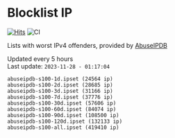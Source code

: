 # Blocklist IP

[![Hits](https://hits.seeyoufarm.com/api/count/incr/badge.svg?url=https%3A%2F%2Fgithub.com%2Fborestad%2Fblocklist-ip%2F&count_bg=%2379C83D&title_bg=%23555555&icon=&icon_color=%23E7E7E7&title=hits&edge_flat=false)](https://hits.seeyoufarm.com)  ![CI](https://img.shields.io/github/workflow/status/borestad/blocklist-ip/CI?style=flat-square)

Lists with worst IPv4 offenders, provided by [AbuseIPDB](https://www.abuseipdb.com/)

<!-- FOOTER-PLACEHOLDER -->
Updated every 5 hours<br>
Last update: `2023-11-28 - 01:17:04`
```
abuseipdb-s100-1d.ipset (24564 ip)
abuseipdb-s100-2d.ipset (28685 ip)
abuseipdb-s100-3d.ipset (31166 ip)
abuseipdb-s100-7d.ipset (37776 ip)
abuseipdb-s100-30d.ipset (57606 ip)
abuseipdb-s100-60d.ipset (84074 ip)
abuseipdb-s100-90d.ipset (108500 ip)
abuseipdb-s100-120d.ipset (132133 ip)
abuseipdb-s100-all.ipset (419410 ip)
```
